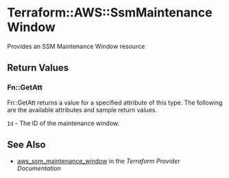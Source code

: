 # Terraform::AWS::SsmMaintenanceWindow

Provides an SSM Maintenance Window resource

## Return Values

### Fn::GetAtt

Fn::GetAtt returns a value for a specified attribute of this type. The following are the available attributes and sample return values.

`Id` - The ID of the maintenance window.

## See Also

* [aws_ssm_maintenance_window](https://www.terraform.io/docs/providers/aws/r/ssm_maintenance_window.html) in the _Terraform Provider Documentation_